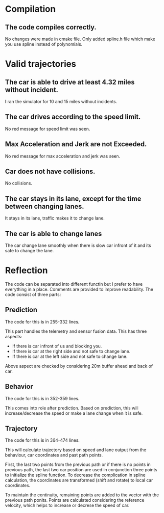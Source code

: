 
# Compilation

## The code compiles correctly.

No changes were made in cmake file. Only added spline.h file which make you use spline instead of polynomials.

# Valid trajectories

## The car is able to drive at least 4.32 miles without incident.

I ran the simulator for 10 and 15 miles without incidents.

## The car drives according to the speed limit.

No red message for speed limit was seen.

## Max Acceleration and Jerk are not Exceeded.

No red message for max acceleration and jerk was seen.

## Car does not have collisions.

No collisions.

## The car stays in its lane, except for the time between changing lanes.

It stays in its lane, traffic makes it to change lane.

## The car is able to change lanes

The car change lane smoothly when there is slow car infront of it and its safe to change the lane.

# Reflection

The code can be separated into different functin but I prefer to have everything in a place. Comments are provided to improve readability.
The code consist of three parts:

## Prediction

The code for this is in 255-332 lines.

This part handles the telemetry and sensor fusion data. This has three aspects:
* If there is car infront of us and blocking you.
* If there is car at the right side and not safe to change lane.
* If there is car at the left side and not safe to change lane.

Above aspect are checked by considering 20m buffer ahead and back of car.

## Behavior 

The code for this is in 352-359 lines.

This comes into role after prediction. Based on prediction, this will increase/decrease the speed or make a lane change when it is safe.

## Trajectory

The code for this is in 364-474 lines.

This will calculate trajectory based on speed and lane output from the behaviour, car coordinates and past path points.

First, the last two points from the previous path or if there is no points in previous path, the last two car position are used in conjunction three points to initialize the spline function. To decrease the complication in spline calculation, the coordinates are transformed (shift and rotate) to local car coordinates.

To maintain the continuity, remaining points are added to the vector with the previous path ponits. Points are calculated considering the reference velocity, which helps to increase or decrese the speed of car.
